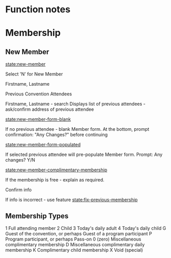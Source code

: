 
# Function notes


# Membership

## New Member

<state:new-member>

Select 'N' for New Member

Firstname, Lastname

Previous Convention Attendees

Firstname, Lastname - search
Displays list of previous attendees - ask/confirm address of previous attendee

<state:new-member-form-blank>

If no previous attendee - blank Member form.
At the bottom, prompt confirmation: "Any Changes?" before continuing

<state:new-member-form-populated>

If selected previous attendee will pre-populate Member form.
Prompt: Any changes?  Y/N

<state:new-member-complimentary-membership>

If the membership is free - explain as required.

<print-badge>

Confirm info

If info is incorrect - use feature <state:fix-previous-membership>


## Membership Types

1 Full attending member
2 Child
3 Today's daily adult
4 Today's daily child
G Guest of the convention, or perhaps Guest of a program participant
P Program participant, or perhaps Pass-on
0 (zero) Miscellaneous complimentary membership
D Miscellaneous complimentary daily membership
K Complimentary child membership
X Void (special)



